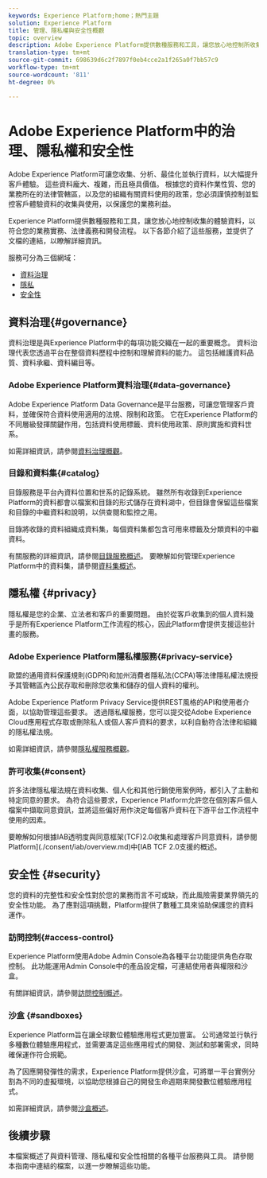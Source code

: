 ```yaml
---
keywords: Experience Platform;home；熱門主題
solution: Experience Platform
title: 管理、隱私權與安全性概觀
topic: overview
description: Adobe Experience Platform提供數種服務和工具，讓您放心地控制所收集的體驗資料，以符合您的商業慣例、法律義務和開發程式。
translation-type: tm+mt
source-git-commit: 698639d6c2f7897f0eb4cce2a1f265a0f7bb57c9
workflow-type: tm+mt
source-wordcount: '811'
ht-degree: 0%

---
```



# Adobe Experience Platform中的治理、隱私權和安全性

Adobe Experience Platform可讓您收集、分析、最佳化並執行資料，以大幅提升客戶體驗。 這些資料龐大、複雜，而且極具價值。 根據您的資料作業性質、您的業務所在的法律管轄區，以及您的組織有關資料使用的政策，您必須謹慎控制並監控客戶體驗資料的收集與使用，以保護您的業務利益。

Experience Platform提供數種服務和工具，讓您放心地控制收集的體驗資料，以符合您的業務實務、法律義務和開發流程。 以下各節介紹了這些服務，並提供了文檔的連結，以瞭解詳細資訊。

服務可分為三個網域：

* [資料治理](#governance)
* [隱私](#privacy)
* [安全性](#security)

## 資料治理{#governance}

資料治理是與Experience Platform中的每項功能交織在一起的重要概念。 資料治理代表您透過平台在整個資料歷程中控制和理解資料的能力。 這包括維護資料品質、資料承繼、資料編目等。

### Adobe Experience Platform資料治理{#data-governance}

Adobe Experience Platform Data Governance是平台服務，可讓您管理客戶資料，並確保符合資料使用適用的法規、限制和政策。 它在Experience Platform的不同層級發揮關鍵作用，包括資料使用標籤、資料使用政策、原則實施和資料世系。

如需詳細資訊，請參閱[資料治理概觀](../../data-governance/home.md)。

### 目錄和資料集{#catalog}

目錄服務是平台內資料位置和世系的記錄系統。 雖然所有收錄到Experience Platform的資料都會以檔案和目錄的形式儲存在資料湖中，但目錄會保留這些檔案和目錄的中繼資料和說明，以供查閱和監控之用。

目錄將收錄的資料組織成資料集，每個資料集都包含可用來標籤及分類資料的中繼資料。

有關服務的詳細資訊，請參閱[目錄服務概述](../../catalog/home.md)。 要瞭解如何管理Experience Platform中的資料集，請參閱[資料集概述](../../catalog/datasets/overview.md)。

## 隱私權 {#privacy}

隱私權是您的企業、立法者和客戶的重要問題。 由於從客戶收集到的個人資料幾乎是所有Experience Platform工作流程的核心，因此Platform會提供支援這些計畫的服務。

### Adobe Experience Platform隱私權服務{#privacy-service}

歐盟的通用資料保護規則(GDPR)和加州消費者隱私法(CCPA)等法律隱私權法規授予其管轄區內公民存取和刪除您收集和儲存的個人資料的權利。

Adobe Experience Platform Privacy Service提供REST風格的API和使用者介面，以協助管理這些要求。 透過隱私權服務，您可以提交從Adobe Experience Cloud應用程式存取或刪除私人或個人客戶資料的要求，以利自動符合法律和組織的隱私權法規。

如需詳細資訊，請參閱[隱私權服務概觀](../../privacy-service/home.md)。

### 許可收集{#consent}

許多法律隱私權法規在資料收集、個人化和其他行銷使用案例時，都引入了主動和特定同意的要求。 為符合這些要求，Experience Platform允許您在個別客戶個人檔案中擷取同意資訊，並將這些偏好用作決定每個客戶資料在下游平台工作流程中使用的因素。

要瞭解如何根據IAB透明度與同意框架(TCF)2.0收集和處理客戶同意資料，請參閱Platform](./consent/iab/overview.md)中[IAB TCF 2.0支援的概述。

<!-- For more information on the consent collection process using the Adobe standard, see the [consent collection overview]. -->

## 安全性 {#security}

您的資料的完整性和安全性對於您的業務而言不可或缺，而此風險需要業界領先的安全性功能。 為了應對這項挑戰，Platform提供了數種工具來協助保護您的資料運作。

### 訪問控制{#access-control}

Experience Platform使用Adobe Admin Console為各種平台功能提供角色存取控制。 此功能運用Admin Console中的產品設定檔，可連結使用者與權限和沙盒。

有關詳細資訊，請參閱[訪問控制概述](../../access-control/home.md)。

### 沙盒 {#sandboxes}

Experience Platform旨在讓全球數位體驗應用程式更加豐富。 公司通常並行執行多種數位體驗應用程式，並需要滿足這些應用程式的開發、測試和部署需求，同時確保運作符合規範。

為了因應開發彈性的需求，Experience Platform提供沙盒，可將單一平台實例分割為不同的虛擬環境，以協助您根據自己的開發生命週期來開發數位體驗應用程式。

如需詳細資訊，請參閱[沙盒概述](../../sandboxes/home.md)。

## 後續步驟

本檔案概述了與資料管理、隱私權和安全性相關的各種平台服務與工具。 請參閱本指南中連結的檔案，以進一步瞭解這些功能。